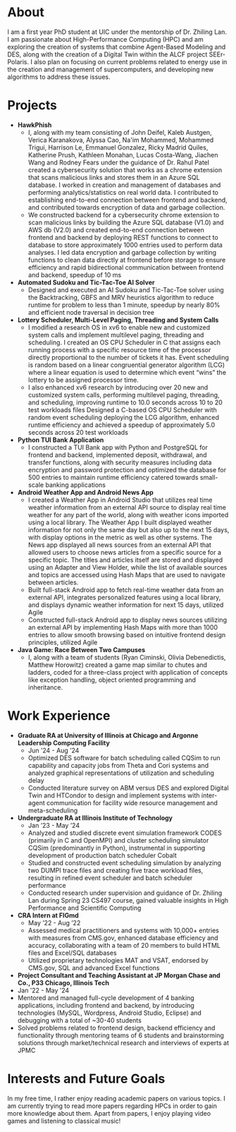 # About
I am a first year PhD student at UIC under the mentorship of Dr. Zhiling Lan.
I am passionate about High-Performance Computing (HPC) and am exploring the creation of systems that combine Agent-Based Modeling and DES, along with the creation of a Digital Twin within the ALCF project SEEr-Polaris. I also plan on focusing on current problems related to energy use in the creation and management of supercomputers, and developing new algorithms to address these issues.

# Projects
* **HawkPhish**
    * I, along with my team consisting of John Deifel, Kaleb Austgen, Verica Karanakova, Alyssa Cao, Na'im Mohammed, Mohammed Trigui, Harrison Le, Emmanuel Gonzalez, Ricky Madrid Quiles, Katherine Prush, Kathleen Monahan, Lucas Costa-Wang, Jiachen Wang and Rodney Fears under the guidance of Dr. Rahul Patel created a cybersecurity solution that works as a chrome extension that scans malicious links and stores them in an Azure SQL database. I worked in creation and management of databases and performing analytics/statistics on real world data. I contributed to establishing end-to-end connection between frontend and backend, and contributed towards encryption of data and garbage collection.
    * We constructed backend for a cybersecurity chrome extension to scan malicious links by building the Azure SQL database (V1.0) and AWS db (V2.0) and created end-to-end connection between frontend and backend by deploying REST functions to connect to database to store approximately 1000 entries used to perform data analyses. I led data encryption and garbage collection by writing functions to clean data directly at frontend before storage to ensure efficiency and rapid bidirectional communication between frontend and backend, speedup of 10 ms
* **Automated Sudoku and Tic-Tac-Toe AI Solver**
   * Designed and executed an AI Sudoku and Tic-Tac-Toe solver using the Backtracking, GBFS and MRV heuristics algorithm to reduce runtime for problem to less than 1 minute, speedup by nearly 80% and efficient node traversal in decision tree
* **Lottery Scheduler, Multi-Level Paging, Threading and System Calls**
    * I modified a research OS in xv6 to enable new and customized system calls and implement multilevel paging, threading and scheduling. I created an OS CPU Scheduler in C that assigns each running process with a specific resource time of the processor directly proportional to the number of tickets it has. Event scheduling is random based on a linear congruential generator algorithm (LCG) where a linear equation is used to determine which event “wins” the lottery to be assigned processor time.
    * I also enhanced xv6 research by introducing over 20 new and customized system calls, performing multilevel paging, threading, and scheduling, improving runtime to 10.0 seconds across 10 to 20 test workloads files
Designed a C-based OS CPU Scheduler with random event scheduling deploying the LCG algorithm, enhanced runtime efficiency and achieved a speedup of approximately 5.0 seconds across 20 test workloads
* **Python TUI Bank Application**
    * I constructed a TUI Bank app with Python and PostgreSQL for frontend and backend, implemented deposit, withdrawal, and transfer functions, along with security measures including data encryption and password protection and optimized the database for 500 entries to maintain runtime efficiency catered towards small-scale banking applications
* **Android Weather App and Android News App**
     * I created a Weather App in Android Studio that utilizes real time weather information from an external API source to display real time weather for any part of the world, along with weather icons imported using a local library. The Weather App I built displayed weather information for not only the same day but also up to the next 15 days, with display options in the metric as well as other systems. The News app displayed all news sources from an external API that allowed users to choose news articles from a specific source for a specific topic. The titles and articles itself are stored and displayed using an Adapter and View Holder, while the list of available sources and topics are accessed using Hash Maps that are used to navigate between articles.
     * Built full-stack Android app to fetch real-time weather data from an external API, integrates personalized features using a local library, and displays dynamic weather information for next 15 days, utilized Agile
     * Constructed full-stack Android app to display news sources utilizing an external API by implementing Hash Maps with more than 1000 entries to allow smooth browsing based on intuitive frontend design principles, utilized Agile
* **Java Game: Race Between Two Campuses**
     * I, along with a team of students (Ryan Ciminski, Olivia Debenedictis, Matthew Horowitz) created a game map similar to chutes and ladders, coded for a three-class project with application of concepts like exception handling, object oriented programming and inheritance.

# Work Experience
* **Graduate RA at University of Illinois at Chicago and Argonne Leadership Computing Facility**
   * Jun ’24 - Aug ’24
   * Optimized DES software for batch scheduling called CQSim to run capability and capacity jobs from Theta and Cori systems and analyzed graphical representations of utilization and scheduling delay
   * Conducted literature survey on ABM versus DES and explored Digital Twin and HTCondor to design and implement systems with inter-agent communication for facility wide resource management and meta-scheduling
* **Undergraduate RA at Illinois Institute of Technology**
   * Jan ’23 - May ’24
   * Analyzed and studied discrete event simulation framework CODES (primarily in C and OpenMPI) and cluster scheduling simulator CQSim (predominantly in Python), instrumental in supporting development of production batch scheduler Cobalt
   * Studied and constructed event scheduling simulation by analyzing two DUMPI trace files and creating five trace workload files, resulting in refined event scheduler and batch scheduler performance
   * Conducted research under supervision and guidance of Dr. Zhiling Lan during Spring 23 CS497 course, gained valuable insights in High Performance and Scientific Computing
* **CRA Intern at FIGmd**
   * May ’22 - Aug ’22
   * Assessed medical practitioners and systems with 10,000+ entries with measures from CMS.gov, enhanced database efficiency and accuracy, collaborating with a team of 20 members to build HTML files and Excel/SQL databases
   * Utilized proprietary technologies MAT and VSAT, endorsed by CMS.gov, SQL and advanced Excel functions
* **Project Consultant and Teaching Assistant at JP Morgan Chase and Co., P33 Chicago, Illinois Tech**
* Jan ’22 - May ’24
* Mentored and managed full-cycle development of 4 banking applications, including frontend and backend, by introducing technologies (MySQL, Wordpress, Android Studio, Eclipse) and debugging with a total of ~30-40 students
* Solved problems related to frontend design, backend efficiency and functionality through mentoring teams of 6 students and brainstorming solutions through market/technical research and interviews of experts at JPMC

# Interests and Future Goals
In my free time, I rather enjoy reading academic papers on various topics. I am currently trying to read more papers regarding HPCs in order to gain more knowledge about them. Apart from papers, I enjoy playing video games and listening to classical music!
<!--
**mochiiten9158/mochiiten9158** is a ✨ _special_ ✨ repository because its `README.md` (this file) appears on your GitHub profile.

Here are some ideas to get you started:

- 🔭 I’m currently working on ...
- 🌱 I’m currently learning ...
- 👯 I’m looking to collaborate on ...
- 🤔 I’m looking for help with ...
- 💬 Ask me about ...
- 📫 How to reach me: ...
- 😄 Pronouns: ...
- ⚡ Fun fact: ...
-->
